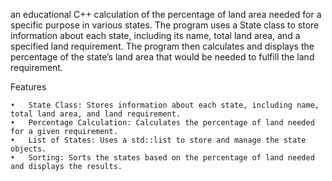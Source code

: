 an educational C++ calculation of the percentage of land area needed for a specific purpose in various states. The program uses a State class to store information about each state, including its name, total land area, and a specified land requirement. The program then calculates and displays the percentage of the state’s land area that would be needed to fulfill the land requirement.

Features

	•	State Class: Stores information about each state, including name, total land area, and land requirement.
	•	Percentage Calculation: Calculates the percentage of land needed for a given requirement.
	•	List of States: Uses a std::list to store and manage the state objects.
	•	Sorting: Sorts the states based on the percentage of land needed and displays the results.
